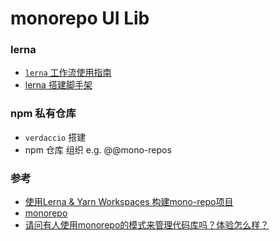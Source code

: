 # monorepo UI Lib

### lerna

- [`lerna` 工作流使用指南](https://zhuanlan.zhihu.com/p/404166248)
- [lerna 搭建脚手架](https://segmentfault.com/a/1190000040277957#item-4-14)

### npm 私有仓库

- `verdaccio` 搭建
- npm 仓库 组织 e.g. @@mono-repos

### 参考

- [使用Lerna & Yarn Workspaces 构建mono-repo项目](https://www.zhihu.com/search?hybrid_search_extra=%7B%22sourceType%22:%22article%22,%22sourceId%22:70782864%7D&hybrid_search_source=Entity&q=yarn%20workspace&search_source=Entity&type=content)
- [monorepo](https://www.zhihu.com/search?hybrid_search_extra=%7B%22sourceType%22:%22article%22,%22sourceId%22:70782864%7D&hybrid_search_source=Entity&q=yarn%20workspace&search_source=Entity&type=content)
- [请问有人使用monorepo的模式来管理代码库吗？体验怎么样？](https://www.zhihu.com/question/318476028/answer/1895685159)
